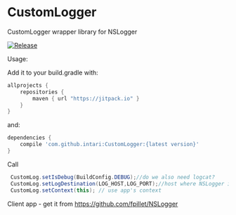 # CustomLogger
CustomLogger wrapper library for NSLogger

[![Release](https://jitpack.io/v/intari/CustomLogger.svg)](https://jitpack.io/#intari/CustomLogger)

Usage:

Add it to your build.gradle with:
```gradle
allprojects {
    repositories {
        maven { url "https://jitpack.io" }
    }
}
```
and:

```gradle
dependencies {
    compile 'com.github.intari:CustomLogger:{latest version}'
}
```


Call
```java
 CustomLog.setIsDebug(BuildConfig.DEBUG);//do we also need logcat?
 CustomLog.setLogDestination(LOG_HOST,LOG_PORT);//host where NSLogger is running
 CustomLog.setContext(this); // use app's context

```

Client app - get it from https://github.com/fpillet/NSLogger

